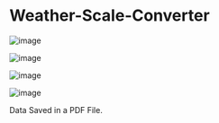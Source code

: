# Weather-Scale-Converter
![image](https://github.com/MachineMoo-Abdullah/Weather-Scale-Converter/assets/152873913/a57fe0f9-2bf8-418e-8551-d97a15745bb5)

![image](https://github.com/MachineMoo-Abdullah/Weather-Scale-Converter/assets/152873913/d9046804-ff20-48fb-a998-a6efe0d085ba)


![image](https://github.com/MachineMoo-Abdullah/Weather-Scale-Converter/assets/152873913/03f82ad2-2f9c-440d-96d9-79536449864d)


![image](https://github.com/MachineMoo-Abdullah/Weather-Scale-Converter/assets/152873913/6551207d-6016-48b7-bd23-3859fc85b43a)

Data Saved in a PDF File.
